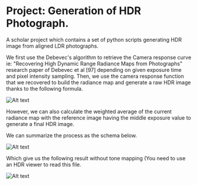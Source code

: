 # Project: Generation of HDR Photograph.

A scholar project which contains a set of python scripts generating HDR image from aligned LDR photographs.

We first use the Debevec's algorithm to retrieve the Camera response curve ie: "Recovering High Dynamic Range Radiance Maps from Photographs" research paper of Debevec et al [97] depending on given exposure time and pixel intensity sampling.
Then, we use the camera response function that we recovered to build the radiance map and generate a raw HDR image thanks to the following formula.

![Alt text](https://github.com/Yakusan/CHPS0932_TP2_HDR/blob/master/radiance_map_formula.jpg)

However, we can also calculate the weighted average of the current radiance map with the reference image having the middle exposure value to generate a final HDR image.

We can summarize the process as the schema below.

![Alt text](https://github.com/Yakusan/CHPS0932_TP2_HDR/blob/master/HDR_generation_steps.jpg)

Which give us the following result without tone mapping (You need to use an HDR viewer to read this file.

![Alt text](https://github.com/Yakusan/CHPS0932_TP2_HDR/blob/master/result/aligned_adjusted_HDR.hdr)
